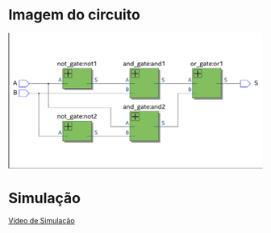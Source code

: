 # Imagem do circuito

![Imagem do Circuito](xor-circuit-image.png)

# Simulação

[Vídeo de Simulação](simulacao-porta-xor.mp4)
